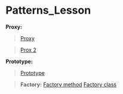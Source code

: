 # Patterns_Lesson
**Proxy:**
>[Proxy](https://github.com/AbdulatipA/Patterns_lesson/tree/master/src/main/java/org/example/patterns_lesson/patterns/proxy)

>[Prox 2](https://github.com/AbdulatipA/Patterns_lesson/tree/master/src/main/java/org/example/patterns_lesson/patterns/proxy2)

**Prototype:**
> [Prototype]()

>**Factory:**
> [Factory method]()   [Factory class]()
